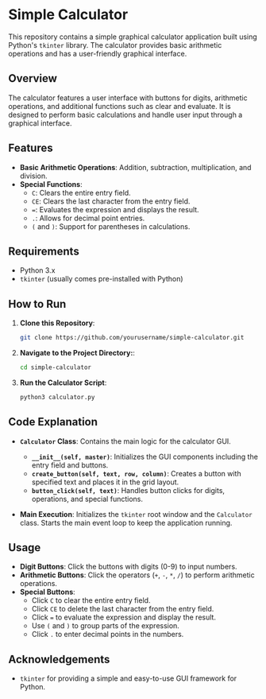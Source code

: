 # Simple Calculator

This repository contains a simple graphical calculator application built using Python's `tkinter` library. The calculator provides basic arithmetic operations and has a user-friendly graphical interface.

## Overview

The calculator features a user interface with buttons for digits, arithmetic operations, and additional functions such as clear and evaluate. It is designed to perform basic calculations and handle user input through a graphical interface.

## Features

- **Basic Arithmetic Operations**: Addition, subtraction, multiplication, and division.
- **Special Functions**:
  - `C`: Clears the entire entry field.
  - `CE`: Clears the last character from the entry field.
  - `=`: Evaluates the expression and displays the result.
  - `.`: Allows for decimal point entries.
  - `(` and `)`: Support for parentheses in calculations.

## Requirements

- Python 3.x
- `tkinter` (usually comes pre-installed with Python)

## How to Run

1. **Clone this Repository**:
   ```bash
   git clone https://github.com/yourusername/simple-calculator.git
2. **Navigate to the Project Directory:**:
   ```bash
   cd simple-calculator
3. **Run the Calculator Script**:
   ```bash
   python3 calculator.py

## Code Explanation

- **`Calculator` Class**: Contains the main logic for the calculator GUI.
  - **`__init__(self, master)`**: Initializes the GUI components including the entry field and buttons.
  - **`create_button(self, text, row, column)`**: Creates a button with specified text and places it in the grid layout.
  - **`button_click(self, text)`**: Handles button clicks for digits, operations, and special functions.

- **Main Execution**: Initializes the `tkinter` root window and the `Calculator` class. Starts the main event loop to keep the application running.

## Usage

- **Digit Buttons**: Click the buttons with digits (0-9) to input numbers.
- **Arithmetic Buttons**: Click the operators (`+`, `-`, `*`, `/`) to perform arithmetic operations.
- **Special Buttons**:
  - Click `C` to clear the entire entry field.
  - Click `CE` to delete the last character from the entry field.
  - Click `=` to evaluate the expression and display the result.
  - Use `(` and `)` to group parts of the expression.
  - Click `.` to enter decimal points in the numbers.

## Acknowledgements

- `tkinter` for providing a simple and easy-to-use GUI framework for Python.

